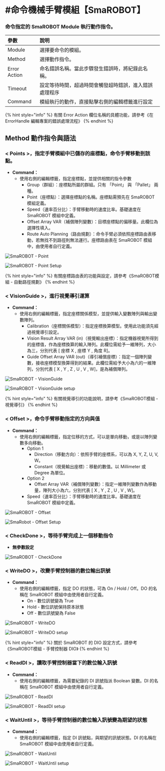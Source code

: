 # \#命令機械手臂模組【SmaROBOT】

### 命令指定的 SmaROBOT Module 執行動作指令。

| 參數 | 說明 |
| :--- | :--- |
| Module | 選擇要命令的模組。 |
| Method | 選擇動作指令。 |
| Error Action | 命名錯誤名稱。當此步驟發生錯誤時，將紀錄此名稱。 |
| Timeout | 設定等待時間，超過時間會觸發超時錯誤，進入錯誤處理程序 |
| Command | 模組執行的動作，直接點擊右側的編輯標籤進行設定 |

{% hint style="info" %}
有關 Error Action 欄位名稱的具體功能，請參考《在 ErrorHandle 編輯專案的錯誤處理流程》
{% endhint %}

## Method 動作指令與語法

### &lt; Points &gt;，指定手臂模組中已儲存的座標點，命令手臂移動到該點。

* **Command：**
  * 使用右側的編輯標籤，指定座標點，並提供相關的指令參數
    *  Group（群組）：座標點所屬的群組。只有 「Point」 與 「Pallet」 兩種。
    * Point（座標點）：選擇座標點的名稱。座標點需預先在 SmaROBOT 模組定義。
    * Speed（速率百分比）：手臂移動時的速度比率。基礎速度在 SmaROBOT 模組中定義。
    * Offset Array VAR（補償陣列變數）：目標座標點的偏移量。此欄位為選擇性填入。
    * Route Auto Planning（路由規劃）：命令手臂必須依照座標路由表移動，若無找不到路徑則無法運行。座標路由表在 SmaROBOT 模組中，由使用者自行定義。

![SmaROBOT - Point](../../../../../.gitbook/assets/smarobot_point%20%281%29.PNG)

![SmaROBOT - Point Setup](../../../../../.gitbook/assets/smarobot_point_setup.PNG)

{% hint style="info" %}
有關座標路由表的功能與設定，請參考《SmaROBOT模組 - 自動路徑規劃》
{% endhint %}

### &lt; VisionGuide &gt;，進行視覺導引運算

* **Command：**
  * 使用右側的編輯標籤，指定座標關係模型，並提供輸入變數陣列與輸出變數陣列。
    *  Calibration（座標關係模型）：指定座標換算模型。使用此功能須先經過視覺導引設定。
    * Vision Result Array VAR \(in\)（視覺輸出座標）：指定機器視覺所得到的座標值，作為座標換算的輸入陣列。此欄位需給予一維陣列，大小為三，分別代表 \[ 座標 X , 座標 Y , 角度 R\]。
    * Guide Offset Array VAR \(out\)（導引補償座標）：指定一個陣列變數，接收座標模型換算得到的結果。此欄位需給予大小為六的一維陣列，分別代表 \[ X , Y , Z , U , V , W\]，是為補償陣列。

![SmaROBOT - VisionGuide](../../../../../.gitbook/assets/smarobot_visionguide.PNG)

![SmaROBOT - VisionGuide setup](../../../../../.gitbook/assets/smarobot_visionguide-setup.PNG)

{% hint style="info" %}
有關視覺導引的功能說明，請參考《SmaROBOT模組 - 視覺導引》
{% endhint %}

### &lt; Offset &gt;，命令手臂移動指定的方向與值

* **Command：**
  * 使用右側的編輯標籤，指定位移的方式，可以是單向移動，或是以陣列變數多向移動。
    * Option 1
      * Direction（移動方向）：依照手臂的座標系，可以為 X, Y, Z, U, V, W。
      * Constant（視覺輸出座標）：移動的數值。以 Millimeter 或 Degree 為單位。
    * Option 2
      * Offset Array VAR（補償陣列變數）：指定一維陣列變數作為移動量，陣列大小為六，分別代表 \[ X , Y , Z , U , V , W\]。
    * Speed（速率百分比）：手臂移動時的速度比率。基礎速度在 SmaROBOT 模組中定義。

![SmaROBOT - Offset](../../../../../.gitbook/assets/smarobot_offset.PNG)

![SmaRobot - Offset Setup](../../../../../.gitbook/assets/smarobot_offset_setup.PNG)

### &lt; CheckDone &gt;，等待手臂完成上一個移動指令

* **無參數設定**

![SmaROBOT - CheckDone](../../../../../.gitbook/assets/smarobot_checkdone.PNG)

### &lt; WriteDO &gt;，**改變手臂控制器的數位輸出訊號**

* **Command：**
  * 使用右側的編輯標籤，指定 DO 的狀態，可為 On / Hold / Off。DO 的名稱在 SmaROBOT 模組中由使用者自行定義。
    *  On - 數位訊號變為 True
    * Hold - 數位訊號保持原本狀態
    * Off - 數位訊號變為 False

![SmaROBOT - WriteDO](../../../../../.gitbook/assets/smarobot_writedo.PNG)

![SmaROBOT - WriteDO setup](../../../../../.gitbook/assets/smarobot_writedo-setup.PNG)

{% hint style="info" %}
關於 SmaROBOT 的 DIO 設定方式，請參考《SmaROBOT模組 - 手臂控制器 DIO》
{% endhint %}

### &lt; ReadDI &gt;，**讀取手臂控制器當下的數位輸入訊號**

* **Command：**
  * 使用右側的編輯標籤，為需要紀錄的 DI 訊號指派 Boolean 變數。DI 的名稱在 SmaROBOT 模組中由使用者自行定義。

![SmaROBOT - ReadDI](../../../../../.gitbook/assets/smarobot_readdi.PNG)

![SmaROBOT - ReadDI setup](../../../../../.gitbook/assets/smarobot_readdi-setup.PNG)

### &lt; WaitUntil &gt;，**等待手臂控制器的數位輸入訊號變為期望的狀態**

* **Command：**
  * 使用右側的編輯標籤，指定 DI 訊號點，與期望的訊號狀態。DI 的名稱在 SmaROBOT 模組中由使用者自行定義。

![SmaROBOT - WatiUntil](../../../../../.gitbook/assets/smarobot_waituntil.PNG)

![SmaROBOT - WaitUntil setup](../../../../../.gitbook/assets/smarobot_waituntil-setup.PNG)

